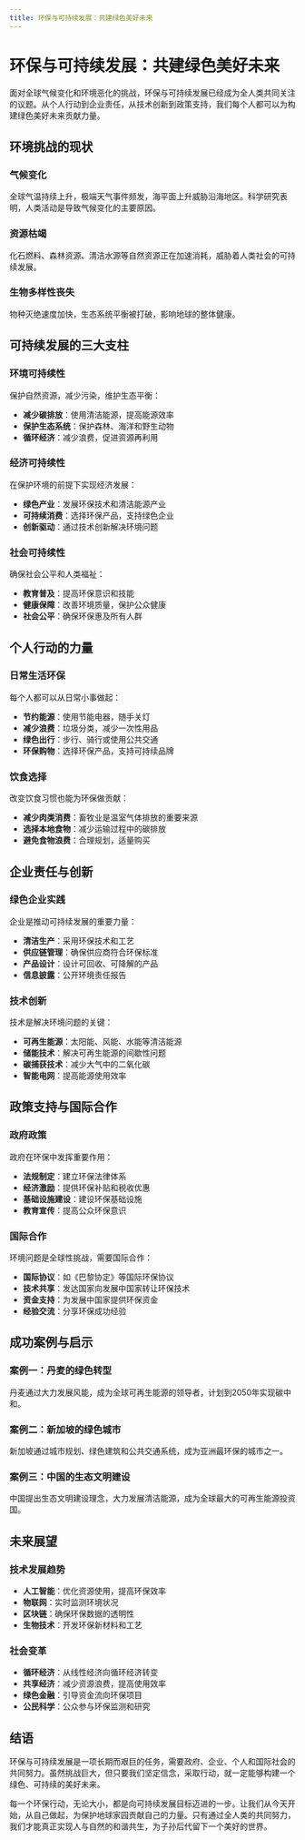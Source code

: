 ```yaml
---
title: 环保与可持续发展：共建绿色美好未来
---
```


# 环保与可持续发展：共建绿色美好未来

面对全球气候变化和环境恶化的挑战，环保与可持续发展已经成为全人类共同关注的议题。从个人行动到企业责任，从技术创新到政策支持，我们每个人都可以为构建绿色美好未来贡献力量。

## 环境挑战的现状

### 气候变化
全球气温持续上升，极端天气事件频发，海平面上升威胁沿海地区。科学研究表明，人类活动是导致气候变化的主要原因。

### 资源枯竭
化石燃料、森林资源、清洁水源等自然资源正在加速消耗，威胁着人类社会的可持续发展。

### 生物多样性丧失
物种灭绝速度加快，生态系统平衡被打破，影响地球的整体健康。

## 可持续发展的三大支柱

### 环境可持续性
保护自然资源，减少污染，维护生态平衡：
- **减少碳排放**：使用清洁能源，提高能源效率
- **保护生态系统**：保护森林、海洋和野生动物
- **循环经济**：减少浪费，促进资源再利用

### 经济可持续性
在保护环境的前提下实现经济发展：
- **绿色产业**：发展环保技术和清洁能源产业
- **可持续消费**：选择环保产品，支持绿色企业
- **创新驱动**：通过技术创新解决环境问题

### 社会可持续性
确保社会公平和人类福祉：
- **教育普及**：提高环保意识和技能
- **健康保障**：改善环境质量，保护公众健康
- **社会公平**：确保环保惠及所有人群

## 个人行动的力量

### 日常生活环保
每个人都可以从日常小事做起：
- **节约能源**：使用节能电器，随手关灯
- **减少浪费**：垃圾分类，减少一次性用品
- **绿色出行**：步行、骑行或使用公共交通
- **环保购物**：选择环保产品，支持可持续品牌

### 饮食选择
改变饮食习惯也能为环保做贡献：
- **减少肉类消费**：畜牧业是温室气体排放的重要来源
- **选择本地食物**：减少运输过程中的碳排放
- **避免食物浪费**：合理规划，适量购买

## 企业责任与创新

### 绿色企业实践
企业是推动可持续发展的重要力量：
- **清洁生产**：采用环保技术和工艺
- **供应链管理**：确保供应商符合环保标准
- **产品设计**：设计可回收、可降解的产品
- **信息披露**：公开环境责任报告

### 技术创新
技术是解决环境问题的关键：
- **可再生能源**：太阳能、风能、水能等清洁能源
- **储能技术**：解决可再生能源的间歇性问题
- **碳捕获技术**：减少大气中的二氧化碳
- **智能电网**：提高能源使用效率

## 政策支持与国际合作

### 政府政策
政府在环保中发挥重要作用：
- **法规制定**：建立环保法律体系
- **经济激励**：提供环保补贴和税收优惠
- **基础设施建设**：建设环保基础设施
- **教育宣传**：提高公众环保意识

### 国际合作
环境问题是全球性挑战，需要国际合作：
- **国际协议**：如《巴黎协定》等国际环保协议
- **技术共享**：发达国家向发展中国家转让环保技术
- **资金支持**：为发展中国家提供环保资金
- **经验交流**：分享环保成功经验

## 成功案例与启示

### 案例一：丹麦的绿色转型
丹麦通过大力发展风能，成为全球可再生能源的领导者，计划到2050年实现碳中和。

### 案例二：新加坡的绿色城市
新加坡通过城市规划、绿色建筑和公共交通系统，成为亚洲最环保的城市之一。

### 案例三：中国的生态文明建设
中国提出生态文明建设理念，大力发展清洁能源，成为全球最大的可再生能源投资国。

## 未来展望

### 技术发展趋势
- **人工智能**：优化资源使用，提高环保效率
- **物联网**：实时监测环境状况
- **区块链**：确保环保数据的透明性
- **生物技术**：开发环保新材料和工艺

### 社会变革
- **循环经济**：从线性经济向循环经济转变
- **共享经济**：减少资源浪费，提高使用效率
- **绿色金融**：引导资金流向环保项目
- **公民科学**：公众参与环保监测和研究

## 结语

环保与可持续发展是一项长期而艰巨的任务，需要政府、企业、个人和国际社会的共同努力。虽然挑战巨大，但只要我们坚定信念，采取行动，就一定能够构建一个绿色、可持续的美好未来。

每一个环保行动，无论大小，都是向可持续发展目标迈进的一步。让我们从今天开始，从自己做起，为保护地球家园贡献自己的力量。只有通过全人类的共同努力，我们才能真正实现人与自然的和谐共生，为子孙后代留下一个美好的世界。 